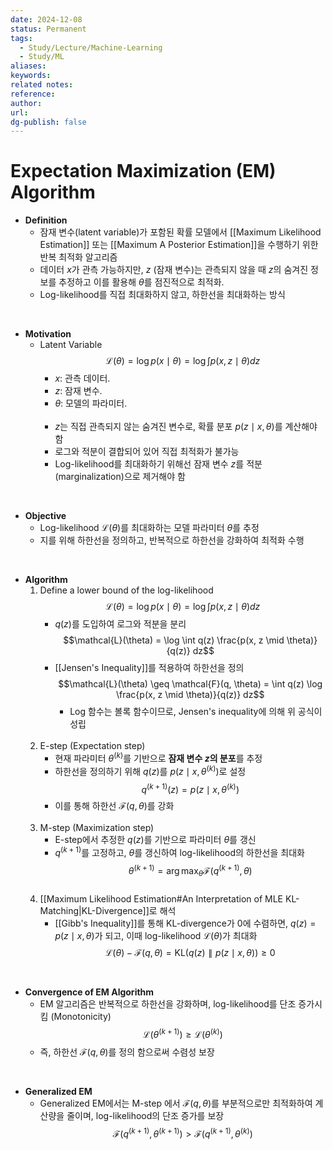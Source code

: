 ```yaml
---
date: 2024-12-08
status: Permanent
tags:
  - Study/Lecture/Machine-Learning
  - Study/ML
aliases: 
keywords: 
related notes: 
reference: 
author: 
url: 
dg-publish: false
---
```

# Expectation Maximization (EM) Algorithm
- **Definition**
	- 잠재 변수(latent variable)가 포함된 확률 모델에서 [[Maximum Likelihood Estimation]] 또는 [[Maximum A Posterior Estimation]]을 수행하기 위한 반복 최적화 알고리즘
	- 데이터 $x$가 관측 가능하지만, $z$ (잠재 변수)는 관측되지 않을 때 $z$의 숨겨진 정보를 추정하고 이를 활용해 $\theta$를 점진적으로 최적화.
	- Log-likelihood를 직접 최대화하지 않고, 하한선을 최대화하는 방식

<br>

- **Motivation**
	- Latent Variable
		$$\mathcal{L}(\theta) = \log p(x \mid \theta) = \log \int p(x, z \mid \theta) dz$$
		- $x$: 관측 데이터. 
		- $z$: 잠재 변수.
		- $\theta$: 모델의 파라미터.<br><br>
		- $z$는 직접 관측되지 않는 숨겨진 변수로, 확률 분포 $p(z \mid x, \theta)$를 계산해야 함
		- 로그와 적분이 결합되어 있어 직접 최적화가 불가능
		- Log-likelihood를 최대화하기 위해선 잠재 변수 $z$를 적분(marginalization)으로 제거해야 함

<br>

- **Objective**
	- Log-likelihood $\mathcal{L}(\theta)$를 최대화하는 모델 파라미터 $\theta$를 추정
	- 지를 위해 하한선을 정의하고, 반복적으로 하한선을 강화하여 최적화 수행

<br>

- **Algorithm**
	1. Define a lower bound of the log-likelihood
	   $$\mathcal{L}(\theta) = \log p(x \mid \theta) = \log \int p(x, z \mid \theta) dz$$
		- $q(z)$를 도입하여 로그와 적분을 분리
		  $$\mathcal{L}(\theta) = \log \int q(z) \frac{p(x, z \mid \theta)}{q(z)} dz$$
		- [[Jensen's Inequality]]를 적용하여 하한선을 정의
		  $$\mathcal{L}(\theta) \geq \mathcal{F}(q, \theta) = \int q(z) \log \frac{p(x, z \mid \theta)}{q(z)} dz$$
			- Log 함수는 볼록 함수이므로, Jensen's inequality에 의해 위 공식이 성립<br><br>
	2. E-step (Expectation step)
		- 현재 파라미터 $\theta^{(k)}$를 기반으로 **잠재 변수 $z$의 분포**를 추정
		- 하한선을 정의하기 위해 $q(z)$를 $p(z \mid x, \theta^{(k)})$로 설정
		  $$q^{(k+1)}(z) = p(z \mid x, \theta^{(k)})$$
		- 이를 통해 하한선 $\mathcal{F}(q, \theta)$를 강화<br><br>
	3. M-step (Maximization step)
		- E-step에서 추정한 $q(z)$를 기반으로 파라미터 $\theta$를 갱신
		- $q^{(k+1)}$를 고정하고, $\theta$를 갱신하여 log-likelihood의 하한선을 최대화
		  $$\theta^{(k+1)} = \arg \max_\theta \mathcal{F}(q^{(k+1)}, \theta)$$<br>
	4. [[Maximum Likelihood Estimation#An Interpretation of MLE KL-Matching|KL-Divergence]]로 해석
		- [[Gibb's Inequality]]를 통해 KL-divergence가 0에 수렴하면, $q(z) = p(z \mid x, \theta)$가 되고, 이때 log-likelihood $\mathcal{L}(\theta)$가 최대화
		  $$\mathcal{L}(\theta) - \mathcal{F}(q, \theta) = \text{KL}(q(z) \parallel p(z \mid x, \theta)) \geq 0$$

<br>

- **Convergence of EM Algorithm**
	- EM 알고리즘은 반복적으로 하한선을 강화하며, log-likelihood를 단조 증가시킴 (Monotonicity)
	  $$\mathcal{L}(\theta^{(k+1)}) \geq \mathcal{L}(\theta^{(k)})$$
	- 즉, 하한선 $\mathcal{F}(q, \theta)$를 정의 함으로써 수렴성 보장

<br>

- **Generalized EM**
	- Generalized EM에서는 M-step 에서 $\mathcal{F}(q, \theta)$를 부분적으로만 최적화하여 계산량을 줄이며, log-likelihood의 단조 증가를 보장
	  $$\mathcal{F}(q^{(k+1)}, \theta^{(k+1)}) > \mathcal{F}(q^{(k+1)}, \theta^{(k)})$$